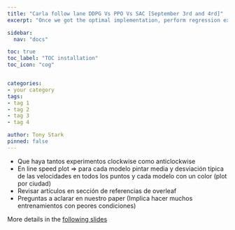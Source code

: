 ```yaml
---
title: "Carla follow lane DDPG Vs PPO Vs SAC [September 3rd and 4rd]"
excerpt: "Once we got the optimal implementation, perform regression experiments"

sidebar:
  nav: "docs"

toc: true
toc_label: "TOC installation"
toc_icon: "cog"


categories:
- your category
tags:
- tag 1
- tag 2
- tag 3
- tag 4

author: Tony Stark
pinned: false
---
```


- Que haya tantos experimentos clockwise como anticlockwise
- En line speed plot => para cada modelo pintar media y desviación típica de las velocidades en todos los puntos y cada modelo con un color (plot por ciudad)
- Revisar artículos en sección de referencias de overleaf
- Preguntas a aclarar en nuestro paper (Implica hacer muchos entrenamientos con peores condiciones)

More details in the [following slides](https://docs.google.com/presentation/d/120M5vjLKdnQLufaG2Y11GkAMHPadiayWhrtmTcOL3oo/edit?slide=id.g380b75cf947_0_0#slide=id.g380b75cf947_0_0)
